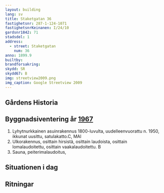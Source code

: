 ```yaml
---
layout: building
lang: sv
title: Staketgatan 36
fastighetsnr: 287-1-124-1071
fastighetsnrKeinanen: I/24/10
gardsnr1842: 71
stadsdel: 1
address:
  - street: Staketgatan
    num: 36
anno: 1899.9
builtby:
brandforsakring:
skydd: SR
skydd67: B
img: streetview2009.png
img_caption: Google Streetview 2009
---
```


## Gårdens Historia


## Byggnadsiventering år <a href="/sources/keinanen_karki.pdf">1967</a>
1. Lyhytnurkkainen asuinrakennus 1800-luvulta, uudelleenvuorattu n. 1950, ikkunat uusittu, satulakatto.C, MAI
2. Ulkorakennus, osittain hirsistä, osittain laudoista, osittain lomalaudoitettu, osittain vaakalaudoitettu. B
3. Sauna, peiterimalaudoitus,

## Situationen i dag


## Ritningar
